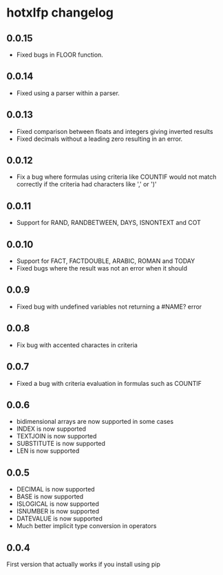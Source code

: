 # hotxlfp changelog

## 0.0.15

* Fixed bugs in FLOOR function.

## 0.0.14

* Fixed using a parser within a parser.

## 0.0.13

* Fixed comparison between floats and integers giving inverted results
* Fixed decimals without a leading zero resulting in an error.

## 0.0.12

* Fix a bug where formulas using criteria like COUNTIF would not match correctly if the criteria had characters like ',' or ')'

## 0.0.11

* Support for RAND, RANDBETWEEN, DAYS, ISNONTEXT and COT

## 0.0.10

* Support for FACT, FACTDOUBLE, ARABIC, ROMAN and TODAY
* Fixed bugs where the result was not an error when it should 

## 0.0.9

* Fixed bug with undefined variables not returning a #NAME? error

## 0.0.8

* Fix bug with accented charactes in criteria

## 0.0.7

* Fixed a bug with criteria evaluation in formulas such as COUNTIF

## 0.0.6

* bidimensional arrays are now supported in some cases
* INDEX is now supported
* TEXTJOIN is now supported
* SUBSTITUTE is now supported
* LEN is now supported

## 0.0.5

* DECIMAL is now supported
* BASE is now supported
* ISLOGICAL is now supported
* ISNUMBER is now supported
* DATEVALUE is now supported
* Much better implicit type conversion in operators

## 0.0.4

First version that actually works if you install using pip
